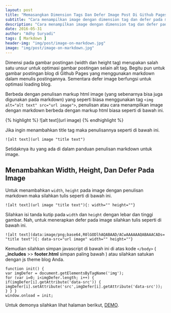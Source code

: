 ```yaml
---
layout: post
title: "Memasangkan Dimension Tags Dan Defer Image Post Di Github Pages"
subtitle: "Cara menampilkan image dengan dimension tag dan defer pada markdown Github Pages."
description: "Cara menampilkan image dengan dimension tag dan defer pada markdown untuk optimasi blog di Github Pages."
date: 2016-05-31
author: "Adhy Suryadi"
tags: [ Markdown ]
header-img: "img/post/image-on-markdown.jpg"
image: "img/post/image-on-markdown.jpg"
---
```


Dimensi pada gambar postingan (width dan height tag) merupakan salah satu unsur untuk optimasi gambar postingan selain alt tag. Begitu pun untuk gambar postingan blog di Github Pages yang menggunakan markdown dalam menulis postingannya. Sementara defer image berfungsi untuk optimasi loading blog.

Berbeda dengan penulisan markup html image (yang sebenarnya bisa juga digunakan pada markdown) yang seperti biasa menggunakan tag `<img alt="alt text" src="url image">`, penulisan atau cara menampilkan image dengan markdown berbeda dengan markup html biasa seperti di bawah ini.

{% highlight %}
![alt text](url image)
{% endhighlight %}

Jika ingin menambahkan title tag maka penulisannya seperti di bawah ini.

```
![alt text](url image "title text")
```

Setidaknya itu yang ada di dalam panduan penulisan markdown untuk image.

## Menambahkan Width, Height, Dan Defer Pada Image

Untuk menambahkan `width`, `height` pada image dengan penulisan markdown maka silahkan tulis seperti di bawah ini.

```
![alt text](url image "title text"){: width="" height=""}
```

Silahkan isi tanda kutip pada `width` dan `height` dengan lebar dan tinggi gambar. Nah, untuk menerapkan defer pada image silahkan tulis seperti di bawah ini.

```
![alt text](data:image/png;base64,R0lGODlhAQABAAD/ACwAAAAAAQABAAACADs= "title text"){: data-src="url image" width="" height=""}
```

Kemudian silahkan simpan javascript di bawah ini di atas kode `</body>` ( **_includes** >> **footer.html** simpan paling bawah ) atau silahkan satukan dengan js theme blog Anda.

```
function init() {
var imgDefer = document.getElementsByTagName('img');
for (var i=0; i<imgDefer.length; i++) {
if(imgDefer[i].getAttribute('data-src')) {
imgDefer[i].setAttribute('src',imgDefer[i].getAttribute('data-src'));
} } }
window.onload = init;
```

Untuk demonya silahkan lihat halaman berikut, [DEMO](http://adhysuryadi.xyz/perangkap-iklan/ "Demo").
